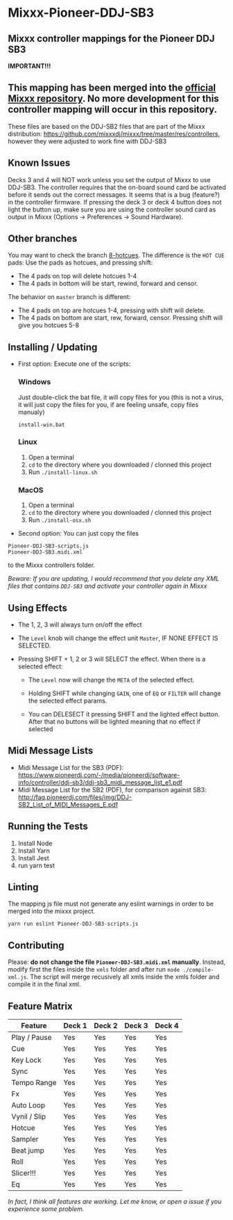 # Mixxx-Pioneer-DDJ-SB3
Mixxx  controller mappings for the Pioneer DDJ SB3
------------
**IMPORTANT!!!**

**This mapping has been merged into the [official Mixxx repository](https://github.com/mixxxdj/mixxx/tree/2.3/res/controllers). No more development for this controller mapping will occur in this repository.**
------------
These files are based on the DDJ-SB2 files that are part of the Mixxx distribution: https://github.com/mixxxdj/mixxx/tree/master/res/controllers, however they were adjusted to work fine with DDJ-SB3

## Known Issues
Decks 3 and 4 will NOT work unless you set the output of Mixxx to use DDJ-SB3. The controller requires that the on-board sound card be activated before it sends out the correct messages. It seems that is a bug (feature?) in the controller firmware. If pressing the deck 3 or deck 4 button does not light the button up, make sure you are using the controller sound card as output in Mixxx (Options -> Preferences -> Sound Hardware).

## Other branches
You may want to check the branch [8-hotcues](https://github.com/julia-otran/Mixxx-Pioneer-DDJ-SB3/tree/8-hotcues). The difference is the `HOT CUE` pads: Use the pads as hotcues, and pressing shift:
  - The 4 pads on top will delete hotcues 1-4
  - The 4 pads in bottom will be start, rewind, forward and censor.

The behavior on `master` branch is different:
  - The 4 pads on top are hotcues 1-4, pressing with shift will delete.
  - The 4 pads on bottom are start, rew, forward, censor. Pressing shift will give you hotcues 5-8

## Installing / Updating
- First option: Execute one of the scripts:
  ### Windows
  Just double-click the bat file, it will copy files for you (this is not a virus, it will just copy the files for you, if are feeling unsafe, copy files manualy)
  ```
  install-win.bat
  ```

  ### Linux
  1. Open a terminal
  2. `cd` to the directory where you downloaded / clonned this project
  3. Run `./install-linux.sh`

  ### MacOS
  1. Open a terminal
  2. `cd` to the directory where you downloaded / clonned this project
  3. Run `./install-osx.sh`

- Second option: You can just copy the files
```
Pioneer-DDJ-SB3-scripts.js
Pioneer-DDJ-SB3.midi.xml
```
to the Mixxx controllers folder.

*Beware: If you are updating, I would recommend that you delete any XML files that contains `DDJ-SB3` and activate your controller again in Mixxx*

## Using Effects
  - The 1, 2, 3 will always turn on/off the effect

  - The `Level` knob will change the effect unit `Master`, IF NONE EFFECT IS SELECTED.

  - Pressing SHIFT + 1, 2 or 3 will SELECT the effect. When there is a selected effect:
    - The `Level` now will change the `META` of the selected effect.

    - Holding SHIFT while changing `GAIN`, one of `EQ` or `FILTER` will change the selected effect params.

    - You can DELESECT it pressing SHIFT and the lighted effect button. After that no buttons will be lighted meaning that no effect if selected


## Midi Message Lists
* Midi Message List for the SB3 (PDF): https://www.pioneerdj.com/-/media/pioneerdj/software-info/controller/ddj-sb3/ddj-sb3_midi_message_list_e1.pdf
* Midi Message List for the SB2 (PDF), for comparison against SB3: http://faq.pioneerdj.com/files/img/DDJ-SB2_List_of_MIDI_Messages_E.pdf

## Running the Tests
1. Install Node
2. Install Yarn
3. Install Jest
4. run yarn test

## Linting
The mapping js file must not generate any eslint warnings in order to be merged into the mixxx project.
```
yarn run eslint Pioneer-DDJ-SB3-scripts.js
```


## Contributing
Please: **do not change the file `Pioneer-DDJ-SB3.midi.xml` manually**. Instead, modify first the files inside the `xmls` folder and after run `node ./compile-xml.js`. The script will merge recusively all xmls inside the xmls folder and compile it in the final xml.

## Feature Matrix

| Feature      | Deck 1 | Deck 2 | Deck 3 | Deck 4 |
|--------------|--------|--------|--------|--------|
| Play / Pause | Yes    | Yes    | Yes    | Yes    |
| Cue          | Yes    | Yes    | Yes    | Yes    |
| Key Lock     | Yes    | Yes    | Yes    | Yes    |
| Sync         | Yes    | Yes    | Yes    | Yes    |
| Tempo Range  | Yes    | Yes    | Yes    | Yes    |
| Fx           | Yes    | Yes    | Yes    | Yes    |
| Auto Loop    | Yes    | Yes    | Yes    | Yes    |
| Vynil / Slip | Yes    | Yes    | Yes    | Yes    |
| Hotcue       | Yes    | Yes    | Yes    | Yes    |
| Sampler      | Yes    | Yes    | Yes    | Yes    |
| Beat jump    | Yes    | Yes    | Yes    | Yes    |
| Roll         | Yes    | Yes    | Yes    | Yes    |
| Slicer!!!    | Yes    | Yes    | Yes    | Yes    |
| Eq           | Yes    | Yes    | Yes    | Yes    |

*In fact, I think all features are working. Let me know, or open a issue if you experience some problem.*
